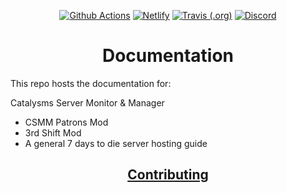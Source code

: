 <div align=center>

[![Github Actions](https://github.com/CatalysmsServerManager/docs/workflows/HTML%20Proofer/badge.svg)](https://github.com/CatalysmsServerManager/docs/actions)
[![Netlify](https://img.shields.io/netlify/634d4258-e312-4f70-8e1a-02c14897ef30?label=Netlify&logo=netlify)](https://docs.csmm.app)
[![Travis (.org)](https://img.shields.io/travis/CatalysmsServerManager/docs?label=Travis&logo=travis)](https://travis-ci.org/CatalysmsServerManager/docs)
[![Discord](https://img.shields.io/discord/336821518250147850?label=Discord&logo=discord)](http://catalysm.net/discord)

# Documentation

</div>

This repo hosts the documentation for:

Catalysms Server Monitor & Manager

- CSMM Patrons Mod
- 3rd Shift Mod
- A general 7 days to die server hosting guide

<div align=center>

## [Contributing](https://docs.csmm.app/en/contributing.html)

</div>
